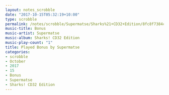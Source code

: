```yaml
---
layout: notes_scrobble
date: "2017-10-15T05:32:19+10:00"
type: scrobble
permalink: /notes/scrobble/Supermatse/Sharks%21+CD32+Edition/8fc8f7384c4c25fa44b52d01de21a8fd51df1afc.html
music-title: Bonus
music-artist: Supermatse
music-album: Sharks! CD32 Edition
music-play-count: "1"
title: Played Bonus by Supermatse
categories:
- scrobble
- October
- 2017
- 15
- Bonus
- Supermatse
- Sharks! CD32 Edition
---
```

